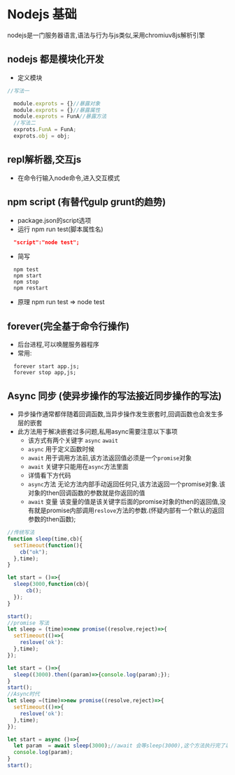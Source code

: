 # Nodejs 基础
   nodejs是一门服务器语言,语法与行为与js类似,采用chromiuv8js解析引擎

## nodejs 都是模块化开发
  - 定义模块
  ```js
  //写法一

    module.exprots = {}//暴露对象
    module.exprots = {}//暴露属性
    module.exprots = FunA//暴露方法
    //写法二
    exprots.FunA = FunA;
    exprots.obj = obj;
  ```
## repl解析器,交互js
  - 在命令行输入node命令,进入交互模式

## npm script (有替代gulp grunt的趋势)
  - package.json的script选项
  - 运行 npm run test(脚本属性名)
  ```json
    "script":"node test";
  ```
  - 简写
  ```shellscript
    npm test
    npm start
    npm stop
    npm restart
  ```
  - 原理 npm run test => node test

## forever(完全基于命令行操作)
  - 后台进程,可以唤醒服务器程序
  - 常用:
  ```
    forever start app.js;
    forever stop app,js;
  ```

## Async 同步 (使异步操作的写法接近同步操作的写法)
  - 异步操作通常都伴随着回调函数,当异步操作发生嵌套时,回调函数也会发生多层的嵌套
  - 此方法用于解决嵌套过多问题,私用async需要注意以下事项
    - 该方式有两个关键字 `async` `await`
    - `async` 用于定义函数时候
    - `await` 用于调用方法前,该方法返回值必须是一个`promise`对象
    - `await` 关键字只能用在`async`方法里面
    - 详情看下方代码
    - `async`方法 无论方法内部手动返回任何只,该方法返回一个promise对象.该对象的then回调函数的参数就是你返回的值
    - `await` 变量 该变量的值是该关键字后面的promise对象的then的返回值,没有就是promise内部调用`reslove`方法的参数.(怀疑内部有一个默认的返回参数的then函数);
  ```js
  //传统写法
  function sleep(time,cb){
    setTimeout(function(){
      cb("ok");
    },time);
  }

  let start = ()=>{
    sleep(3000,function(cb){
        cb();
    });
  }

  start();
  //promise 写法
  let sleep = (time)=>new promise((resolve,reject)=>{
    setTimeout(()=>{
      reslove('ok'):
    },time);
  });

  let start = ()=>{
    sleep((3000).then((param)=>{console.log(param);});
  }
  start();
  //Async时代
  let sleep =(time)=>new promise((resolve,reject)=>{
    setTimeout(()=>{
      reslove('ok'):
    },time);
  });

  let start = async ()=>{
    let param  = await sleep(3000);//await 会等sleep(3000),这个方法执行完了以后才会返回一个值
    console.log(param);
  }
  start();
  ```
